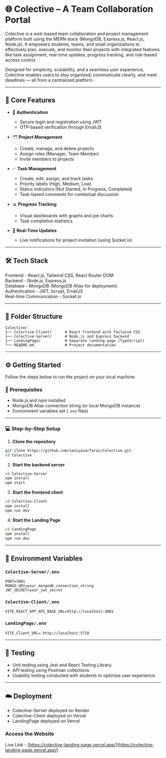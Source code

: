 # 🌐 Colective – A Team Collaboration Portal

Colective is a web-based team collaboration and project management platform built using the MERN stack (MongoDB, Express.js, React.js, Node.js). It empowers students, teams, and small organizations to effectively plan, execute, and monitor their projects with integrated features like task assignment, real-time updates, progress tracking, and role-based access control.

Designed for simplicity, scalability, and a seamless user experience, Colective enables users to stay organized, communicate clearly, and meet deadlines — all from a centralized platform.

---

## 🧠 Core Features

- 🔐 **Authentication**

  - Secure login and registration using JWT
  - OTP-based verification through EmailJS

- 🗂 **Project Management**

  - Create, manage, and delete projects
  - Assign roles (Manager, Team Member)
  - Invite members to projects

- ✅ **Task Management**

  - Create, edit, assign, and track tasks
  - Priority labels (High, Medium, Low)
  - Status indicators (Not Started, In Progress, Completed)
  - Task-based comments for contextual discussion

- 📊 **Progress Tracking**

  - Visual dashboards with graphs and pie charts
  - Task completion statistics

- 🔔 **Real-Time Updates**
  - Live notifications for project invitation (using Socket.io)

---

## 🛠 Tech Stack

Frontend - React.js, Tailwind CSS, React Router DOM  
 Backend - Node.js, Express.js  
 Database - MongoDB (MongoDB Atlas for deployment)  
 Authentication - JWT, bcrypt, EmailJS  
 Real-time Communication - Socket.io

---

## 📁 Folder Structure

```
Colective/
├── Colective-Client/      # React frontend with Tailwind CSS
├── Colective-Server/      # Node.js and Express backend
├── LandingPage/           # Separate landing page (TypeScript)
└── README.md              # Project documentation
```

---

## ⚙️ Getting Started

Follow the steps below to run the project on your local machine:

### 🔧 Prerequisites

- Node.js and npm installed
- MongoDB Atlas connection string (or local MongoDB instance)
- Environment variables set (`.env` files)

---

### 💻 Step-by-Step Setup

1. **Clone the repository**

```bash
git clone https://github.com/saniyasarfaraz/Colective.git
cd Colective
```

2. **Start the backend server**

```bash
cd Colective-Server
npm install
npm start
```

3. **Start the frontend client**

```bash
cd Colective-Client
npm install
npm run dev
```

4. **Start the Landing Page**

```bash
cd LandingPage
npm install
npm run dev
```

---

## 🔐 Environment Variables

### `Colective-Server/.env`

```env
PORT=3001
MONGO_URI=your_mongodb_connection_string
JWT_SECRET=your_jwt_secret
```

### `Colective-Client/.env`

```env
VITE_REACT_APP_API_BASE_URL=http://localhost:3001
```

### `LandingPage/.env`

```env
VITE_Client_URL= http://localhost:5718
```

---

## 🧪 Testing

- Unit testing using Jest and React Testing Library.
- API testing using Postman collections.
- Usability testing conducted with students to optimize user experience.

---

## ☁️ Deployment

- Colective-Server deployed on Render
- Colective-Client deployed on Vercel
- LandingPage deployed on Vercel

### Access the Website

Live Link - [https://colective-landing-page.vercel.app/](https://colective-landing-page.vercel.app/)
